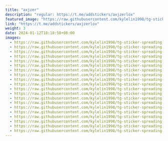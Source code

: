 ```yaml
---
title: "axjzer"
description: "regular: https://t.me/addstickers/axjzerlox"
featured_image: "https://raw.githubusercontent.com/kylelin1998/tg-sticker-spreading-worldwide-images/main/img/977437c9-3065-47c6-b4b2-e4aa89e2c579.jpg"
link: "https://t.me/addstickers/axjzerlox"
weight: 3
date: 2024-01-12T18:18:58+08:00
images:
  - https://raw.githubusercontent.com/kylelin1998/tg-sticker-spreading-worldwide-images/main/img/977437c9-3065-47c6-b4b2-e4aa89e2c579.jpg
  - https://raw.githubusercontent.com/kylelin1998/tg-sticker-spreading-worldwide-images/main/img/36aedebf-2945-4f9c-bc83-666e2c9a9ca7.jpg
  - https://raw.githubusercontent.com/kylelin1998/tg-sticker-spreading-worldwide-images/main/img/c20f6184-55cf-48b1-a020-6a7c43975db6.jpg
  - https://raw.githubusercontent.com/kylelin1998/tg-sticker-spreading-worldwide-images/main/img/f66e1f13-3420-4747-8f2a-8a00348b1595.jpg
  - https://raw.githubusercontent.com/kylelin1998/tg-sticker-spreading-worldwide-images/main/img/c2120ac0-cddd-4372-88b8-ab7aa85a93ef.jpg
  - https://raw.githubusercontent.com/kylelin1998/tg-sticker-spreading-worldwide-images/main/img/c27b48c8-5a53-4187-b32c-3eec49627d3d.jpg
  - https://raw.githubusercontent.com/kylelin1998/tg-sticker-spreading-worldwide-images/main/img/394f2fd6-e63b-4a07-a877-591adb37648d.jpg
  - https://raw.githubusercontent.com/kylelin1998/tg-sticker-spreading-worldwide-images/main/img/0ce54f89-568a-479d-a0d1-381052e0cabf.jpg
  - https://raw.githubusercontent.com/kylelin1998/tg-sticker-spreading-worldwide-images/main/img/517107fd-588d-4980-b7e9-3d44ba2fe20e.jpg
  - https://raw.githubusercontent.com/kylelin1998/tg-sticker-spreading-worldwide-images/main/img/7d42dea2-964c-4d2f-ad16-885749784b3d.jpg
  - https://raw.githubusercontent.com/kylelin1998/tg-sticker-spreading-worldwide-images/main/img/edf6d346-743f-48f6-a99a-b7c6e52b38c3.jpg
  - https://raw.githubusercontent.com/kylelin1998/tg-sticker-spreading-worldwide-images/main/img/14c2da52-13c1-4ebf-8925-37fff8b18e33.jpg
  - https://raw.githubusercontent.com/kylelin1998/tg-sticker-spreading-worldwide-images/main/img/d05cc2f1-d813-4316-a8ea-7dcf5b4a022f.jpg
  - https://raw.githubusercontent.com/kylelin1998/tg-sticker-spreading-worldwide-images/main/img/b38cc5c4-ab5e-4e95-9802-0597ff85f4e5.jpg
  - https://raw.githubusercontent.com/kylelin1998/tg-sticker-spreading-worldwide-images/main/img/f9469df2-599e-4f63-ab34-b861ef51fee5.jpg
  - https://raw.githubusercontent.com/kylelin1998/tg-sticker-spreading-worldwide-images/main/img/b3b5204f-5402-4bc9-9665-5cf788e3cc3d.jpg
  - https://raw.githubusercontent.com/kylelin1998/tg-sticker-spreading-worldwide-images/main/img/953f93fc-b2ea-45cc-916d-0eeb2028aaf8.jpg
  - https://raw.githubusercontent.com/kylelin1998/tg-sticker-spreading-worldwide-images/main/img/22e821fa-136c-462e-b076-3bd8cdcaaf9e.jpg
  - https://raw.githubusercontent.com/kylelin1998/tg-sticker-spreading-worldwide-images/main/img/8c1a9725-87ca-4b79-883f-2bb3a0840c0b.jpg
  - https://raw.githubusercontent.com/kylelin1998/tg-sticker-spreading-worldwide-images/main/img/d1e837a8-cbdf-4719-a273-d0a35f6c7690.jpg
---
```

